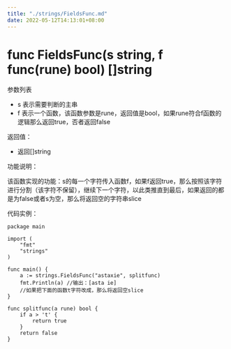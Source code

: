 ```yaml
---
title: "./strings/FieldsFunc.md"
date: 2022-05-12T14:13:01+08:00
---
```

# func FieldsFunc(s string, f func(rune) bool) []string

参数列表

- s 表示需要判断的主串
- f 表示一个函数，该函数参数是rune，返回值是bool，如果rune符合f函数的逻辑那么返回true，否者返回false

返回值：

- 返回[]string 

功能说明：

该函数实现的功能：s的每一个字符传入函数f，如果f返回true，那么按照该字符进行分割（该字符不保留），继续下一个字符，以此类推直到最后，如果返回的都是为false或者s为空，那么将返回空的字符串slice

代码实例：

	package main
	
	import (
		"fmt"
		"strings"
	)
	
	func main() {
		a := strings.FieldsFunc("astaxie", splitfunc)
		fmt.Println(a) //输出：[asta ie]
		//如果把下面的函数t字符改成，那么将返回空slice
	}
	
	func splitfunc(a rune) bool {
		if a > 't' {
			return true
		}
		return false
	}

